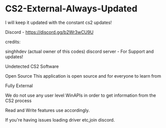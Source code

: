 # CS2-External-Always-Updated

I will keep it updated with the constant cs2 updates!

Discord - https://discord.gg/b2Wr3wCU9U

credits:

singhhdev (actual owner of this codes)
discord server - For Support and updates!

Undetected CS2 Software

Open Source This application is open source and for everyone to learn from

Fully External

We do not use any user level WinAPIs in order to get information from the CS2 process


Read and Write features use accordingly.

If you're having issues loading driver etc,join discord.
